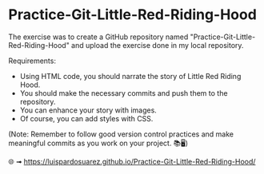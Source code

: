 # Practice-Git-Little-Red-Riding-Hood

The exercise was to create a GitHub repository named "Practice-Git-Little-Red-Riding-Hood" and upload the exercise done in my local repository.

Requirements:
- Using HTML code, you should narrate the story of Little Red Riding Hood.
- You should make the necessary commits and push them to the repository.
- You can enhance your story with images.
- Of course, you can add styles with CSS.

(Note: Remember to follow good version control practices and make meaningful commits as you work on your project. 📚🖥️)

🌐 ➟ https://luispardosuarez.github.io/Practice-Git-Little-Red-Riding-Hood/
